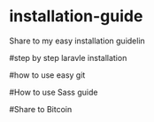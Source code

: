 # installation-guide
Share to my easy installation guidelin

#step by step laravle installation

#how to use easy git

#How to use Sass guide

#Share to Bitcoin


